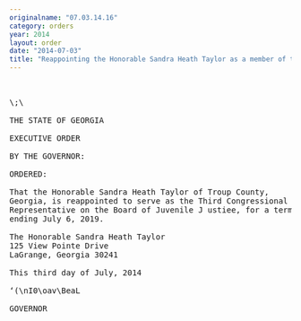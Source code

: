 ```yaml
---
originalname: "07.03.14.16"
category: orders
year: 2014
layout: order
date: "2014-07-03"
title: "Reappointing the Honorable Sandra Heath Taylor as a member of the Board of Juvenile Justice"
---
```

<pre>
 

\;\

THE STATE OF GEORGIA

EXECUTIVE ORDER

BY THE GOVERNOR:

ORDERED:

That the Honorable Sandra Heath Taylor of Troup County,
Georgia, is reappointed to serve as the Third Congressional District
Representative on the Board of Juvenile J ustiee, for a term of office
ending July 6, 2019.

The Honorable Sandra Heath Taylor
125 View Pointe Drive
LaGrange, Georgia 30241

This third day of July, 2014

‘(\nI0\oav\BeaL

GOVERNOR

</pre>
